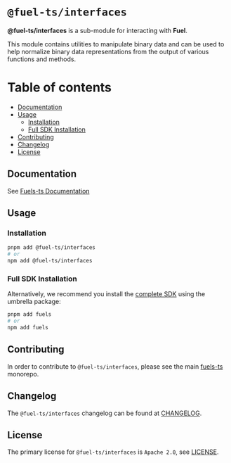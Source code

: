 # `@fuel-ts/interfaces`

**@fuel-ts/interfaces** is a sub-module for interacting with **Fuel**.

This module contains utilities to manipulate binary data and can be used to help normalize binary data representations from the output of various functions and methods.

# Table of contents

- [Documentation](#documentation)
- [Usage](#usage)
  - [Installation](#installation)
  - [Full SDK Installation](#full-sdk-installation)
- [Contributing](#contributing)
- [Changelog](#changelog)
- [License](#license)

## Documentation

<!-- TODO: Replace this link with specific docs for this package if and when we re-introduce a API reference section to our docs -->

See [Fuels-ts Documentation](https://fuellabs.github.io/fuels-ts/)

## Usage

### Installation

```sh
pnpm add @fuel-ts/interfaces
# or
npm add @fuel-ts/interfaces
```

### Full SDK Installation

Alternatively, we recommend you install the [complete SDK](https://github.com/FuelLabs/fuels-ts) using the umbrella package:

```sh
pnpm add fuels
# or
npm add fuels
```

## Contributing

In order to contribute to `@fuel-ts/interfaces`, please see the main [fuels-ts](https://github.com/FuelLabs/fuels-ts) monorepo.

## Changelog

The `@fuel-ts/interfaces` changelog can be found at [CHANGELOG](./CHANGELOG.md).

## License

The primary license for `@fuel-ts/interfaces` is `Apache 2.0`, see [LICENSE](./LICENSE).

